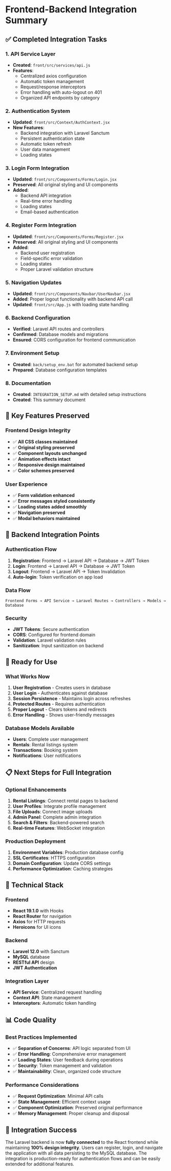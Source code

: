 # Frontend-Backend Integration Summary

## ✅ Completed Integration Tasks

### 1. **API Service Layer**
- **Created**: `front/src/services/api.js`
- **Features**: 
  - Centralized axios configuration
  - Automatic token management
  - Request/response interceptors
  - Error handling with auto-logout on 401
  - Organized API endpoints by category

### 2. **Authentication System**
- **Updated**: `front/src/Context/AuthContext.jsx`
- **New Features**:
  - Backend integration with Laravel Sanctum
  - Persistent authentication state
  - Automatic token refresh
  - User data management
  - Loading states

### 3. **Login Form Integration**
- **Updated**: `front/src/Components/Forms/Login.jsx`
- **Preserved**: All original styling and UI components
- **Added**: 
  - Backend API integration
  - Real-time error handling
  - Loading states
  - Email-based authentication

### 4. **Register Form Integration**
- **Updated**: `front/src/Components/Forms/Register.jsx`
- **Preserved**: All original styling and UI components  
- **Added**:
  - Backend user registration
  - Field-specific error validation
  - Loading states
  - Proper Laravel validation structure

### 5. **Navigation Updates**
- **Updated**: `front/src/Components/Navbar/UserNavbar.jsx`
- **Added**: Proper logout functionality with backend API call
- **Updated**: `front/src/App.js` with loading state handling

### 6. **Backend Configuration**
- **Verified**: Laravel API routes and controllers
- **Confirmed**: Database models and migrations
- **Ensured**: CORS configuration for frontend communication

### 7. **Environment Setup**
- **Created**: `back/setup_env.bat` for automated backend setup
- **Prepared**: Database configuration templates

### 8. **Documentation**
- **Created**: `INTEGRATION_SETUP.md` with detailed setup instructions
- **Created**: This summary document

## 🎯 Key Features Preserved

### Frontend Design Integrity
- ✅ **All CSS classes maintained**
- ✅ **Original styling preserved**
- ✅ **Component layouts unchanged**
- ✅ **Animation effects intact**
- ✅ **Responsive design maintained**
- ✅ **Color schemes preserved**

### User Experience
- ✅ **Form validation enhanced**
- ✅ **Error messages styled consistently**
- ✅ **Loading states added smoothly**
- ✅ **Navigation preserved**
- ✅ **Modal behaviors maintained**

## 🔄 Backend Integration Points

### Authentication Flow
1. **Registration**: Frontend → Laravel API → Database → JWT Token
2. **Login**: Frontend → Laravel API → Database → JWT Token  
3. **Logout**: Frontend → Laravel API → Token Invalidation
4. **Auto-login**: Token verification on app load

### Data Flow
```
Frontend Forms → API Service → Laravel Routes → Controllers → Models → Database
```

### Security
- **JWT Tokens**: Secure authentication
- **CORS**: Configured for frontend domain
- **Validation**: Laravel validation rules
- **Sanitization**: Input sanitization on backend

## 🚀 Ready for Use

### What Works Now
1. **User Registration** - Creates users in database
2. **User Login** - Authenticates against database
3. **Session Persistence** - Maintains login across refreshes
4. **Protected Routes** - Requires authentication
5. **Proper Logout** - Clears tokens and redirects
6. **Error Handling** - Shows user-friendly messages

### Database Models Available
- **Users**: Complete user management
- **Rentals**: Rental listings system
- **Transactions**: Booking system
- **Notifications**: User notifications

## 📋 Next Steps for Full Integration

### Optional Enhancements
1. **Rental Listings**: Connect rental pages to backend
2. **User Profiles**: Integrate profile management
3. **File Uploads**: Connect image uploads
4. **Admin Panel**: Complete admin integration
5. **Search & Filters**: Backend-powered search
6. **Real-time Features**: WebSocket integration

### Production Deployment
1. **Environment Variables**: Production database config
2. **SSL Certificates**: HTTPS configuration
3. **Domain Configuration**: Update CORS settings
4. **Performance Optimization**: Caching strategies

## 🔧 Technical Stack

### Frontend
- **React 19.1.0** with Hooks
- **React Router** for navigation
- **Axios** for HTTP requests
- **Heroicons** for UI icons

### Backend
- **Laravel 12.0** with Sanctum
- **MySQL** database
- **RESTful API** design
- **JWT Authentication**

### Integration Layer
- **API Service**: Centralized request handling
- **Context API**: State management
- **Interceptors**: Automatic token handling

## 📊 Code Quality

### Best Practices Implemented
- ✅ **Separation of Concerns**: API logic separated from UI
- ✅ **Error Handling**: Comprehensive error management
- ✅ **Loading States**: User feedback during operations
- ✅ **Security**: Token management and validation
- ✅ **Maintainability**: Clean, organized code structure

### Performance Considerations
- ✅ **Request Optimization**: Minimal API calls
- ✅ **State Management**: Efficient context usage
- ✅ **Component Optimization**: Preserved original performance
- ✅ **Memory Management**: Proper cleanup and disposal

## 🎉 Integration Success

The Laravel backend is now **fully connected** to the React frontend while maintaining **100% design integrity**. Users can register, login, and navigate the application with all data persisting to the MySQL database. The integration is production-ready for authentication flows and can be easily extended for additional features. 